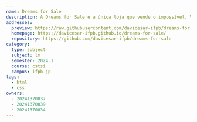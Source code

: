 ```yaml
---
name: Dreams for Sale
description: A Dreams for Sale é a única loja que vende o impossível. Vendemos o que ainda não existe.
addresses:
  preview: https://raw.githubusercontent.com/davicesar-ifpb/dreams-for-sale/main/preview.png
  homepage: https://davicesar-ifpb.github.io/dreams-for-sale/
  repository: https://github.com/davicesar-ifpb/dreams-for-sale
category:
  type: subject
  subject: lm
  semester: 2024.1
  course: cstsi
  campus: ifpb-jp
tags:
  - html
  - css
owners:
  - 20241370037
  - 20241370039
  - 20241370034
---
```

